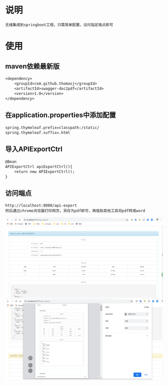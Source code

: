 # 说明
    无缝集成到springboot工程，只需简单配置，访问指定端点即可

# 使用
## maven依赖最新版
    <dependency>
        <groupId>com.github.thomasj</groupId>
        <artifactId>swagger-doc2pdf</artifactId>
        <version>1.0</version>
    </dependency>

## 在application.properties中添加配置
    spring.thymeleaf.prefix=classpath:/static/
    spring.thymeleaf.suffix=.html
    
    
## 导入APIExportCtrl
    @Bean
    APIExportCtrl apiExportCtrl(){
        return new APIExportCtrl();
    }
    
## 访问端点
    http://localhost:8080/api-export
    然后通过chrome浏览器打印网页，另存为pdf即可，再借助其他工具将pdf转成word
![image](https://github.com/thomasj-git/swagger-doc2pdf/blob/master/src/main/resources/static/demo/export.png)
![image](https://github.com/thomasj-git/swagger-doc2pdf/blob/master/src/main/resources/static/demo/pdf-save.png)